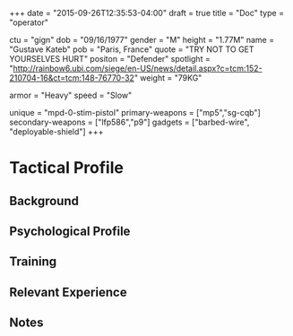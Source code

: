 +++
date = "2015-09-26T12:35:53-04:00"
draft = true
title = "Doc"
type = "operator"

ctu = "gign"
dob = "09/16/1977"
gender = "M"
height = "1.77M"
name = "Gustave Kateb"
pob = "Paris, France"
quote = "TRY NOT TO GET YOURSELVES HURT"
positon = "Defender"
spotlight = "http://rainbow6.ubi.com/siege/en-US/news/detail.aspx?c=tcm:152-210704-16&ct=tcm:148-76770-32"
weight = "79KG"

armor = "Heavy"
speed = "Slow"

unique = "mpd-0-stim-pistol"
primary-weapons = ["mp5","sg-cqb"]
secondary-weapons = ["lfp586","p9"]
gadgets = ["barbed-wire", "deployable-shield"]
+++

# Tactical Profile

## Background

## Psychological Profile

## Training

## Relevant Experience

## Notes
